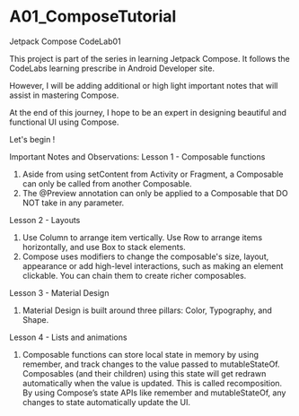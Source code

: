 # A01_ComposeTutorial
Jetpack Compose CodeLab01

This project is part of the series in learning Jetpack Compose. It follows the CodeLabs learning prescribe in Android Developer site.

However, I will be adding additional or high light important notes that will assist in mastering Compose.

At the end of this journey, I hope to be an expert in designing beautiful and functional UI using Compose.

Let's begin !

Important Notes and Observations:
Lesson 1 - Composable functions
1. Aside from using setContent from Activity or Fragment, a Composable can only be called from another Composable.
2. The @Preview annotation can only be applied to a Composable that DO NOT take in any parameter.

Lesson 2 - Layouts
1. Use Column to arrange item vertically. Use Row to arrange items horizontally, and use Box to stack elements.
2. Compose uses modifiers to change the composable's size, layout, appearance or add high-level interactions, such as making an element clickable. You can chain them to create richer composables.

Lesson 3 - Material Design
1. Material Design is built around three pillars: Color, Typography, and Shape.

Lesson 4 - Lists and animations
1. Composable functions can store local state in memory by using remember, and track changes to the value passed to mutableStateOf. Composables (and their children) using this state will get redrawn automatically when the value is updated. This is called recomposition. By using Compose’s state APIs like remember and mutableStateOf, any changes to state automatically update the UI.
 